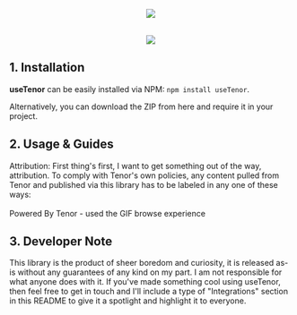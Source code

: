 <p align="center">
<img src="https://user-images.githubusercontent.com/75476607/128944080-9725bd87-7d36-4f51-b6e4-ff37746b0756.png" />
  </br> </br>
</p>
<p align="center">
<a href="https://usetenor.netlify.app/"><img src="https://img.shields.io/badge/Documentation-007bde?style=for-the-badge&logoColor=white"/></a>
  
## 1. Installation
**useTenor** can be easily installed via NPM: `npm install useTenor`.

Alternatively, you can download the ZIP from here and require it in your project.

## 2. Usage & Guides
Attribution: First thing's first, I want to get something out of the way, attribution. To comply with Tenor's own policies, any content pulled from Tenor and published via this library has to be labeled in any one of these ways:
</br>
</br>
Powered By Tenor - used the GIF browse experience
  

## 3. Developer Note
This library is the product of sheer boredom and curiosity, it is released as-is without any guarantees of any kind on my part. I am not responsible for what anyone does with it.
If you've made something cool using useTenor, then feel free to get in touch and I'll include a type of "Integrations" section in this README to give it a spotlight and highlight it to everyone.
